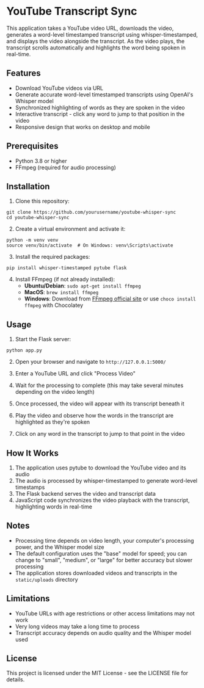 # YouTube Transcript Sync

This application takes a YouTube video URL, downloads the video, generates a word-level timestamped transcript using whisper-timestamped, and displays the video alongside the transcript. As the video plays, the transcript scrolls automatically and highlights the word being spoken in real-time.

## Features

- Download YouTube videos via URL
- Generate accurate word-level timestamped transcripts using OpenAI's Whisper model
- Synchronized highlighting of words as they are spoken in the video
- Interactive transcript - click any word to jump to that position in the video
- Responsive design that works on desktop and mobile

## Prerequisites

- Python 3.8 or higher
- FFmpeg (required for audio processing)

## Installation

1. Clone this repository:
```
git clone https://github.com/yourusername/youtube-whisper-sync
cd youtube-whisper-sync
```

2. Create a virtual environment and activate it:
```
python -m venv venv
source venv/bin/activate  # On Windows: venv\Scripts\activate
```

3. Install the required packages:
```
pip install whisper-timestamped pytube flask
```

4. Install FFmpeg (if not already installed):
   - **Ubuntu/Debian**: `sudo apt-get install ffmpeg`
   - **MacOS**: `brew install ffmpeg`
   - **Windows**: Download from [FFmpeg official site](https://www.ffmpeg.org/download.html) or use `choco install ffmpeg` with Chocolatey

## Usage

1. Start the Flask server:
```
python app.py
```

2. Open your browser and navigate to `http://127.0.0.1:5000/`

3. Enter a YouTube URL and click "Process Video"

4. Wait for the processing to complete (this may take several minutes depending on the video length)

5. Once processed, the video will appear with its transcript beneath it

6. Play the video and observe how the words in the transcript are highlighted as they're spoken

7. Click on any word in the transcript to jump to that point in the video

## How It Works

1. The application uses pytube to download the YouTube video and its audio
2. The audio is processed by whisper-timestamped to generate word-level timestamps
3. The Flask backend serves the video and transcript data
4. JavaScript code synchronizes the video playback with the transcript, highlighting words in real-time

## Notes

- Processing time depends on video length, your computer's processing power, and the Whisper model size
- The default configuration uses the "base" model for speed; you can change to "small", "medium", or "large" for better accuracy but slower processing
- The application stores downloaded videos and transcripts in the `static/uploads` directory

## Limitations

- YouTube URLs with age restrictions or other access limitations may not work
- Very long videos may take a long time to process
- Transcript accuracy depends on audio quality and the Whisper model used

## License

This project is licensed under the MIT License - see the LICENSE file for details.